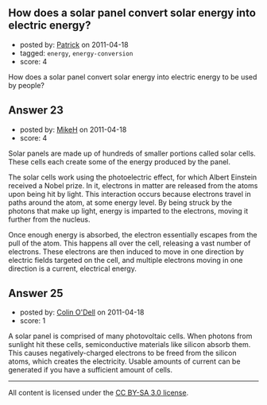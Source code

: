 ## How does a solar panel convert solar energy into electric energy?

- posted by: [Patrick](https://stackexchange.com/users/-1/7-patrick) on 2011-04-18
- tagged: `energy`, `energy-conversion`
- score: 4

How does a solar panel convert solar energy into electric energy to be used by people?



## Answer 23

- posted by: [MikeH](https://stackexchange.com/users/-1/32-mikeh) on 2011-04-18
- score: 4

Solar panels are made up of hundreds of smaller portions called solar cells.  These cells each create some of the energy produced by the panel.

The solar cells work using the photoelectric effect, for which Albert Einstein received a Nobel prize.  In it, electrons in matter are released from the atoms upon being hit by light.  This interaction occurs because electrons travel in paths around the atom, at some energy level.  By being struck by the photons that make up light, energy is imparted to the electrons, moving it further from the nucleus.

Once enough energy is absorbed, the electron essentially escapes from the pull of the atom.  This happens all over the cell, releasing a vast number of electrons.  These electrons are then induced to move in one direction by electric fields targeted on the cell, and multiple electrons moving in one direction is a current, electrical energy.


## Answer 25

- posted by: [Colin O'Dell](https://stackexchange.com/users/-1/43-colin-o-dell) on 2011-04-18
- score: 1

A solar panel is comprised of many photovoltaic cells. When photons from sunlight hit these cells, semiconductive materials like silicon absorb them.  This causes negatively-charged electrons to be freed from the silicon atoms, which creates the electricity.  Usable amounts of current can be generated if you have a sufficient amount of cells.



---

All content is licensed under the [CC BY-SA 3.0 license](https://creativecommons.org/licenses/by-sa/3.0/).

